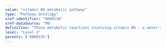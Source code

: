 ```yaml
---
value: "vitamin B6 metabolic pathway"
type: "Pathway Ontology"
xref-identifier: "0000138"
xref-dataSource: "PW"
definition: "Those metabolic reactions involving vitamin B6 - a water-soluble vitamin that exists in several forms. Vitamin B6 is required for many enzymatic reactions as the active pyridoxal 5'-phosphate (PLP) form. A number of organisms can carry out de novo synthesis of vitamin B6; humans derive it from diet."
level: "Level 3"
parents: ['0000135']
---
```

